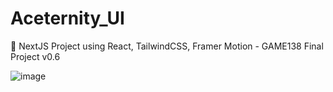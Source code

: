 # Aceternity_UI
🚀 NextJS Project using React, TailwindCSS, Framer Motion - GAME138 Final Project v0.6

 ![image](https://github.com/vtonu/Aceternity_UI/assets/56773210/482198ed-deca-43d6-a16a-d401f0ed6a96)
